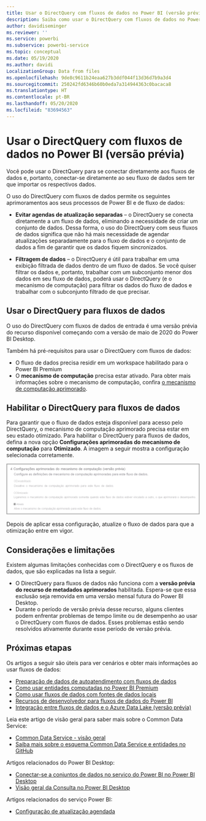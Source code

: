 ```yaml
---
title: Usar o DirectQuery com fluxos de dados no Power BI (versão prévia)
description: Saiba como usar o DirectQuery com fluxos de dados no Power BI
author: davidiseminger
ms.reviewer: ''
ms.service: powerbi
ms.subservice: powerbi-service
ms.topic: conceptual
ms.date: 05/19/2020
ms.author: davidi
LocalizationGroup: Data from files
ms.openlocfilehash: 9de8c9611b24eaa627b3ddf044f13d36d7b9a3d4
ms.sourcegitcommit: 250242fd6346b60b0eda7a314944363c0bacaca8
ms.translationtype: HT
ms.contentlocale: pt-BR
ms.lasthandoff: 05/20/2020
ms.locfileid: "83694563"
---
```

# <a name="use-directquery-with-dataflows-in-power-bi-preview"></a>Usar o DirectQuery com fluxos de dados no Power BI (versão prévia)

Você pode usar o DirectQuery para se conectar diretamente aos fluxos de dados e, portanto, conectar-se diretamente ao seu fluxo de dados sem ter que importar os respectivos dados. 

O uso do DirectQuery com fluxos de dados permite os seguintes aprimoramentos aos seus processos de Power BI e de fluxo de dados:

* **Evitar agendas de atualização separadas** – o DirectQuery se conecta diretamente a um fluxo de dados, eliminando a necessidade de criar um conjunto de dados. Dessa forma, o uso do DirectQuery com seus fluxos de dados significa que não há mais necessidade de agendar atualizações separadamente para o fluxo de dados e o conjunto de dados a fim de garantir que os dados fiquem sincronizados.

* **Filtragem de dados** – o DirectQuery é útil para trabalhar em uma exibição filtrada de dados dentro de um fluxo de dados. Se você quiser filtrar os dados e, portanto, trabalhar com um subconjunto menor dos dados em seu fluxo de dados, poderá usar o DirectQuery (e o mecanismo de computação) para filtrar os dados do fluxo de dados e trabalhar com o subconjunto filtrado de que precisar.


## <a name="using-directquery-for-dataflows"></a>Usar o DirectQuery para fluxos de dados

O uso do DirectQuery com fluxos de dados de entrada é uma versão prévia do recurso disponível começando com a versão de maio de 2020 do Power BI Desktop. 

Também há pré-requisitos para usar o DirectQuery com fluxos de dados:

* O fluxo de dados precisa residir em um workspace habilitado para o Power BI Premium
* O **mecanismo de computação** precisa estar ativado. Para obter mais informações sobre o mecanismo de computação, confira [o mecanismo de computação aprimorado](service-dataflows-enhanced-compute-engine.md).

## <a name="enable-directquery-for-dataflows"></a>Habilitar o DirectQuery para fluxos de dados

Para garantir que o fluxo de dados esteja disponível para acesso pelo DirectQuery, o mecanismo de computação aprimorado precisa estar em seu estado otimizado. Para habilitar o DirectQuery para fluxos de dados, defina a nova opção **Configurações aprimoradas do mecanismo de computação** para **Otimizado**. A imagem a seguir mostra a configuração selecionada corretamente.

![Habilitar o mecanismo de computação aprimorado para fluxos de dados](media/service-dataflows-directquery/dataflows-directquery-01.png)

Depois de aplicar essa configuração, atualize o fluxo de dados para que a otimização entre em vigor. 


## <a name="considerations-and-limitations"></a>Considerações e limitações

Existem algumas limitações conhecidas com o DirectQuery e os fluxos de dados, que são explicadas na lista a seguir.

* O DirectQuery para fluxos de dados não funciona com a **versão prévia do recurso de metadados aprimorados** habilitada. Espera-se que essa exclusão seja removida em uma versão mensal futura do Power BI Desktop.
* Durante o período de versão prévia desse recurso, alguns clientes podem enfrentar problemas de tempo limite ou de desempenho ao usar o DirectQuery com fluxos de dados. Esses problemas estão sendo resolvidos ativamente durante esse período de versão prévia.


## <a name="next-steps"></a>Próximas etapas

Os artigos a seguir são úteis para ver cenários e obter mais informações ao usar fluxos de dados:

* [Preparação de dados de autoatendimento com fluxos de dados](service-dataflows-overview.md)
* [Como usar entidades computadas no Power BI Premium](service-dataflows-computed-entities-premium.md)
* [Como usar fluxos de dados com fontes de dados locais](service-dataflows-on-premises-gateways.md)
* [Recursos de desenvolvedor para fluxos de dados do Power BI](service-dataflows-developer-resources.md)
* [Integração entre fluxos de dados e o Azure Data Lake (versão prévia)](service-dataflows-azure-data-lake-integration.md)

Leia este artigo de visão geral para saber mais sobre o Common Data Service:
* [Common Data Service - visão geral ](https://docs.microsoft.com/powerapps/common-data-model/overview)
* [Saiba mais sobre o esquema Common Data Service e entidades no GitHub](https://github.com/Microsoft/CDM)

Artigos relacionados do Power BI Desktop:

* [Conectar-se a conjuntos de dados no serviço do Power BI no Power BI Desktop](../connect-data/desktop-report-lifecycle-datasets.md)
* [Visão geral da Consulta no Power BI Desktop](desktop-query-overview.md)

Artigos relacionados do serviço Power BI:
* [Configuração de atualização agendada](../connect-data/refresh-scheduled-refresh.md)
